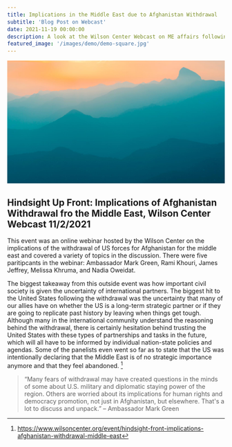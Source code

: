 ```yaml
---
title: Implications in the Middle East due to Afghanistan Withdrawal
subtitle: 'Blog Post on Webcast'
date: 2021-11-19 00:00:00
description: A look at the Wilson Center Webcast on ME affairs following the American withdrawal from Afghanistan
featured_image: '/images/demo/demo-square.jpg'
---
```


![My image Name](/images/demo/demo-landscape.jpg)

## Hindsight Up Front: Implications of Afghanistan Withdrawal fro the Middle East, Wilson Center Webcast 11/2/2021

This event was an online webinar hosted by the Wilson Center on the implications of the withdrawal of US forces for Afghanistan for the middle east and covered a variety of topics in the discussion. There were five paritipcants in the webinar: Ambassador Mark Green, Rami Khouri, James Jeffrey, Melissa Khruma, and Nadia Oweidat.

The biggest takeaway from this outside event was how important civil society is given the uncertainty of international partners.  The biggest hit to the United States following the withdrawal was the uncertainty that many of our allies have on whether the US is a long-term strategic partner or if they are going to replicate past history by leaving when things get tough.  Although many in the international community understand the reasoning behind the withdrawal, there is certainly hesitation behind trusting the United States with these types of partnerships and tasks in the future, which will all have to be informed by individual nation-state policies and agendas.  Some of the panelists even went so far as to state that the US was intentionally declaring that the Middle East is of no strategic importance anymore and that they feel abandoned. [^1]

> “Many fears of withdrawal may have created questions in the minds of some about U.S. military and diplomatic staying power of the region. Others are worried about its implications for human rights and democracy promotion, not just in Afghanistan, but elsewhere. That's a lot to discuss and unpack.” – Ambassador Mark Green

[^1]: https://www.wilsoncenter.org/event/hindsight-front-implications-afghanistan-withdrawal-middle-east
